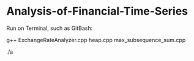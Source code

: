 # Analysis-of-Financial-Time-Series

Run on Terminal, such as GitBash: 


g++ ExchangeRateAnalyzer.cpp heap.cpp max_subsequence_sum.cpp

./a

